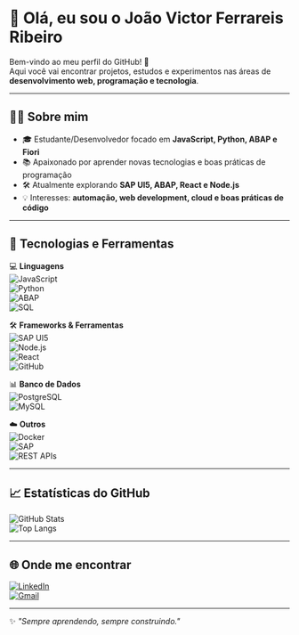# 👋 Olá, eu sou o João Victor Ferrareis Ribeiro

Bem-vindo ao meu perfil do GitHub! 🚀  
Aqui você vai encontrar projetos, estudos e experimentos nas áreas de **desenvolvimento web, programação e tecnologia**.  

---

## 👨‍💻 Sobre mim  
- 🎓 Estudante/Desenvolvedor focado em **JavaScript, Python, ABAP e Fiori**  
- 📚 Apaixonado por aprender novas tecnologias e boas práticas de programação  
- 🛠️ Atualmente explorando **SAP UI5, ABAP, React e Node.js**  
- 💡 Interesses: **automação, web development, cloud e boas práticas de código**  

---

## 🚀 Tecnologias e Ferramentas  

💻 **Linguagens**  
![JavaScript](https://img.shields.io/badge/-JavaScript-F7DF1E?logo=javascript&logoColor=000&style=for-the-badge)  
![Python](https://img.shields.io/badge/-Python-3776AB?logo=python&logoColor=fff&style=for-the-badge)  
![ABAP](https://img.shields.io/badge/-ABAP-00549C?logo=sap&logoColor=fff&style=for-the-badge)  
![SQL](https://img.shields.io/badge/-SQL-003B57?logo=database&logoColor=fff&style=for-the-badge)  

🛠️ **Frameworks & Ferramentas**  
![SAP UI5](https://img.shields.io/badge/-SAP%20UI5-0FAAFF?logo=sap&logoColor=fff&style=for-the-badge)  
![Node.js](https://img.shields.io/badge/-Node.js-339933?logo=node.js&logoColor=fff&style=for-the-badge)  
![React](https://img.shields.io/badge/-React-61DAFB?logo=react&logoColor=000&style=for-the-badge)  
![GitHub](https://img.shields.io/badge/-GitHub-181717?logo=github&logoColor=fff&style=for-the-badge)  

📊 **Banco de Dados**  
![PostgreSQL](https://img.shields.io/badge/-PostgreSQL-4169E1?logo=postgresql&logoColor=fff&style=for-the-badge)  
![MySQL](https://img.shields.io/badge/-MySQL-4479A1?logo=mysql&logoColor=fff&style=for-the-badge)  

☁️ **Outros**  
![Docker](https://img.shields.io/badge/-Docker-2496ED?logo=docker&logoColor=fff&style=for-the-badge)  
![SAP](https://img.shields.io/badge/-SAP-0FAAFF?logo=sap&logoColor=fff&style=for-the-badge)  
![REST APIs](https://img.shields.io/badge/-REST%20APIs-FF6F00?logo=api&logoColor=fff&style=for-the-badge)  

---

## 📈 Estatísticas do GitHub  
![GitHub Stats](https://github-readme-stats.vercel.app/api?username=JoaoFerrareis02&show_icons=true&theme=dracula)  
![Top Langs](https://github-readme-stats.vercel.app/api/top-langs/?username=JoaoFerrareis02&layout=compact&theme=dracula)  

---

## 🌐 Onde me encontrar  
[![LinkedIn](https://img.shields.io/badge/-LinkedIn-0A66C2?logo=linkedin&logoColor=fff&style=for-the-badge)](https://www.linkedin.com/in/joao-victor-ferrareis/)  
[![Gmail](https://img.shields.io/badge/-Gmail-EA4335?logo=gmail&logoColor=fff&style=for-the-badge)](mailto:joaovito2002@gmail.com)  

---

✨ _"Sempre aprendendo, sempre construindo."_  
